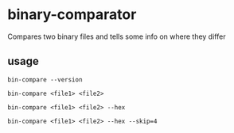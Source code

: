 # binary-comparator

Compares two binary files and tells some info on where they differ

## usage

`bin-compare --version`

`bin-compare <file1> <file2>`

`bin-compare <file1> <file2> --hex`

`bin-compare <file1> <file2> --hex --skip=4`

